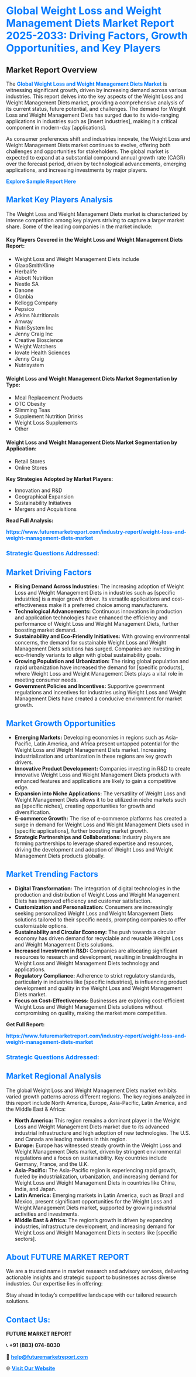 <h1 style="color: #007BFF;">Global Weight Loss and Weight Management Diets Market Report 2025-2033: Driving Factors, Growth Opportunities, and Key Players</h1>

<section id="overview">
<h2>Market Report Overview</h2>
<p>The <a href="https://www.futuremarketreport.com/industry-report/weight-loss-and-weight-management-diets-market" style="color: #007BFF; text-decoration: none;"><strong>Global Weight Loss and Weight Management Diets Market</strong></a> is witnessing significant growth, driven by increasing demand across various industries. This report delves into the key aspects of the Weight Loss and Weight Management Diets market, providing a comprehensive analysis of its current status, future potential, and challenges. The demand for Weight Loss and Weight Management Diets has surged due to its wide-ranging applications in industries such as [insert industries], making it a critical component in modern-day [applications].</p>
<p>As consumer preferences shift and industries innovate, the Weight Loss and Weight Management Diets market continues to evolve, offering both challenges and opportunities for stakeholders. The global market is expected to expand at a substantial compound annual growth rate (CAGR) over the forecast period, driven by technological advancements, emerging applications, and increasing investments by major players.</p>
</section>

<section id="overview">
<p><a href="https://www.futuremarketreport.com/request-sample/reportId=99899" style="color: #007BFF; text-decoration: none;"><strong>Explore Sample Report Here</strong></a></p>
</section>

<section id="key-players">
<h2 style="color: #007BFF;">Market Key Players Analysis</h2>
<p>The Weight Loss and Weight Management Diets market is characterized by intense competition among key players striving to capture a larger market share. Some of the leading companies in the market include:</p>
<h4>Key Players Covered in the Weight Loss and Weight Management Diets Report:</h4>
<ul><li>Weight Loss and Weight Management Diets include</li><li>GlaxoSmithKline</li><li>Herbalife</li><li>Abbott Nutrition</li><li>Nestle SA</li><li>Danone</li><li>Glanbia</li><li>Kellogg Company</li><li>Pepsico</li><li>Atkins Nutritionals</li><li>Amway</li><li>NutriSystem Inc</li><li>Jenny Craig Inc</li><li>Creative Bioscience</li><li>Weight Watchers</li><li>Iovate Health Sciences</li><li>Jenny Craig</li><li>Nutrisystem</li></ul>
<h4>Weight Loss and Weight Management Diets Market Segmentation by Type:</h4>
<ul><li>Meal Replacement Products</li><li>OTC Obesity</li><li>Slimming Teas</li><li>Supplement Nutrition Drinks</li><li>Weight Loss Supplements</li><li>Other</li></ul>

<h4>Weight Loss and Weight Management Diets Market Segmentation by Application:</h4>
<ul><li>Retail Stores</li><li>Online Stores</li></ul>
<p><strong>Key Strategies Adopted by Market Players:</strong></p>
<ul>
<li>Innovation and R&D</li>
<li>Geographical Expansion</li>
<li>Sustainability Initiatives</li>
<li>Mergers and Acquisitions</li>
</ul>
</section>

<section>
<p><strong>Read Full Analysis: </strong></p><a href="https://www.futuremarketreport.com/industry-report/weight-loss-and-weight-management-diets-market" style="color: #007BFF; text-decoration: none;"><strong>https://www.futuremarketreport.com/industry-report/weight-loss-and-weight-management-diets-market</strong></a>
<h3 style="color: #007BFF;">Strategic Questions Addressed:</h3>
</section>

<section id="driving-factors">
<h2 style="color: #007BFF;">Market Driving Factors</h2>
<ul>
<li><strong>Rising Demand Across Industries:</strong> The increasing adoption of Weight Loss and Weight Management Diets in industries such as [specific industries] is a major growth driver. Its versatile applications and cost-effectiveness make it a preferred choice among manufacturers.</li>
<li><strong>Technological Advancements:</strong> Continuous innovations in production and application technologies have enhanced the efficiency and performance of Weight Loss and Weight Management Diets, further boosting market demand.</li>
<li><strong>Sustainability and Eco-Friendly Initiatives:</strong> With growing environmental concerns, the demand for sustainable Weight Loss and Weight Management Diets solutions has surged. Companies are investing in eco-friendly variants to align with global sustainability goals.</li>
<li><strong>Growing Population and Urbanization:</strong> The rising global population and rapid urbanization have increased the demand for [specific products], where Weight Loss and Weight Management Diets plays a vital role in meeting consumer needs.</li>
<li><strong>Government Policies and Incentives:</strong> Supportive government regulations and incentives for industries using Weight Loss and Weight Management Diets have created a conducive environment for market growth.</li>
</ul>
</section>

<section id="growth-opportunities">
<h2 style="color: #007BFF;">Market Growth Opportunities</h2>
<ul>
<li><strong>Emerging Markets:</strong> Developing economies in regions such as Asia-Pacific, Latin America, and Africa present untapped potential for the Weight Loss and Weight Management Diets market. Increasing industrialization and urbanization in these regions are key growth drivers.</li>
<li><strong>Innovative Product Development:</strong> Companies investing in R&D to create innovative Weight Loss and Weight Management Diets products with enhanced features and applications are likely to gain a competitive edge.</li>
<li><strong>Expansion into Niche Applications:</strong> The versatility of Weight Loss and Weight Management Diets allows it to be utilized in niche markets such as [specific niches], creating opportunities for growth and diversification.</li>
<li><strong>E-commerce Growth:</strong> The rise of e-commerce platforms has created a surge in demand for Weight Loss and Weight Management Diets used in [specific applications], further boosting market growth.</li>
<li><strong>Strategic Partnerships and Collaborations:</strong> Industry players are forming partnerships to leverage shared expertise and resources, driving the development and adoption of Weight Loss and Weight Management Diets products globally.</li>
</ul>
</section>

<section id="trending-factors">
<h2 style="color: #007BFF;">Market Trending Factors</h2>
<ul>
<li><strong>Digital Transformation:</strong> The integration of digital technologies in the production and distribution of Weight Loss and Weight Management Diets has improved efficiency and customer satisfaction.</li>
<li><strong>Customization and Personalization:</strong> Consumers are increasingly seeking personalized Weight Loss and Weight Management Diets solutions tailored to their specific needs, prompting companies to offer customizable options.</li>
<li><strong>Sustainability and Circular Economy:</strong> The push towards a circular economy has driven demand for recyclable and reusable Weight Loss and Weight Management Diets solutions.</li>
<li><strong>Increased Investment in R&D:</strong> Companies are allocating significant resources to research and development, resulting in breakthroughs in Weight Loss and Weight Management Diets technology and applications.</li>
<li><strong>Regulatory Compliance:</strong> Adherence to strict regulatory standards, particularly in industries like [specific industries], is influencing product development and quality in the Weight Loss and Weight Management Diets market.</li>
<li><strong>Focus on Cost-Effectiveness:</strong> Businesses are exploring cost-efficient Weight Loss and Weight Management Diets solutions without compromising on quality, making the market more competitive.</li>
</ul>
</section>

<section>
<p><strong>Get Full Report: </strong></p><a href="https://www.futuremarketreport.com/industry-report/weight-loss-and-weight-management-diets-market" style="color: #007BFF; text-decoration: none;"><strong>https://www.futuremarketreport.com/industry-report/weight-loss-and-weight-management-diets-market</strong></a>
<h3 style="color: #007BFF;">Strategic Questions Addressed:</h3>
</section>


<section id="regional-analysis">
<h2 style="color: #007BFF;">Market Regional Analysis</h2>
<p>The global Weight Loss and Weight Management Diets market exhibits varied growth patterns across different regions. The key regions analyzed in this report include North America, Europe, Asia-Pacific, Latin America, and the Middle East & Africa:</p>
<ul>
<li><strong>North America:</strong> This region remains a dominant player in the Weight Loss and Weight Management Diets market due to its advanced industrial infrastructure and high adoption of new technologies. The U.S. and Canada are leading markets in this region.</li>
<li><strong>Europe:</strong> Europe has witnessed steady growth in the Weight Loss and Weight Management Diets market, driven by stringent environmental regulations and a focus on sustainability. Key countries include Germany, France, and the U.K.</li>
<li><strong>Asia-Pacific:</strong> The Asia-Pacific region is experiencing rapid growth, fueled by industrialization, urbanization, and increasing demand for Weight Loss and Weight Management Diets in countries like China, India, and Japan.</li>
<li><strong>Latin America:</strong> Emerging markets in Latin America, such as Brazil and Mexico, present significant opportunities for the Weight Loss and Weight Management Diets market, supported by growing industrial activities and investments.</li>
<li><strong>Middle East & Africa:</strong> The region’s growth is driven by expanding industries, infrastructure development, and increasing demand for Weight Loss and Weight Management Diets in sectors like [specific sectors].</li>
</ul>
</section>

<footer>
<h2 style="color: #007BFF;">About FUTURE MARKET REPORT</h2>
<p>We are a trusted name in market research and advisory services, delivering actionable insights and strategic support to businesses across diverse industries. Our expertise lies in offering:</p>

<p>Stay ahead in today’s competitive landscape with our tailored research solutions.</p>

<h2 style="color: #007BFF;">Contact Us:</h2>
<p><strong>FUTURE MARKET REPORT</strong></p>
<p>📞 <strong>+91 (883) 074-8030</strong></p>
<p>📧 <strong><a href="mailto:help@futuremarketreport.com" style="color: #007BFF;">help@futuremarketreport.com</a></strong></p>
<p>🌐 <strong><a href="https://www.futuremarketreport.com/" style="color: #007BFF;">Visit Our Website</a></strong></p>
</footer>